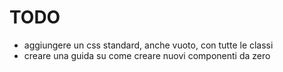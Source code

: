 # TODO

 - aggiungere un css standard, anche vuoto, con tutte le classi
 - creare una guida su come creare nuovi componenti da zero